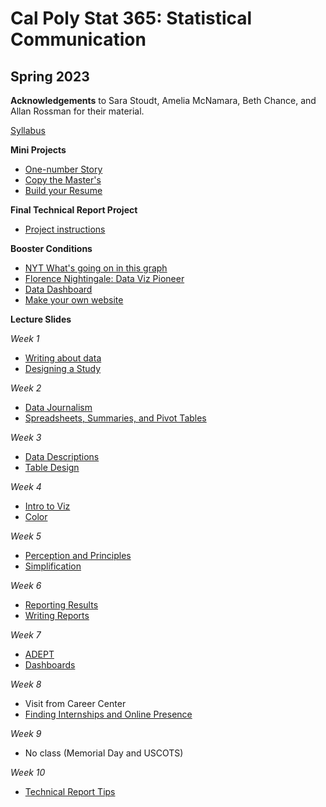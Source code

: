 # Cal Poly Stat 365: Statistical Communication
## Spring 2023

**Acknowledgements** to Sara Stoudt, Amelia McNamara, Beth Chance, and Allan Rossman for their material.

[Syllabus](https://earobinson95.github.io/stat365-calpoly/00-course-info/stat365-syllabus-S2023.html)

**Mini Projects**

+ [One-number Story](https://earobinson95.github.io/stat365-calpoly/97-mini-projects/one-number-story/one-number-story.html#peer-editing)
+ [Copy the Master's](https://earobinson95.github.io/stat365-calpoly/97-mini-projects/copy-the-masters/copy-the-masters.html)
+ [Build your Resume](https://earobinson95.github.io/stat365-calpoly/97-mini-projects/build-your-resume/build-your-resume.html)

**Final Technical Report Project**

+ [Project instructions](https://earobinson95.github.io/stat365-calpoly/99-final-project/final-project-instructions.html)

**Booster Conditions**

+ [NYT What's going on in this graph](https://earobinson95.github.io/stat365-calpoly/98-grade-boosters/nyt-whats-going-on-in-this-graph.html)
+ [Florence Nightingale: Data Viz Pioneer](https://earobinson95.github.io/stat365-calpoly/98-grade-boosters/florence-nighingale-data-viz-pioneer.html)
+ [Data Dashboard](https://earobinson95.github.io/stat365-calpoly/98-grade-boosters/data-dashboard.html)
+ [Make your own website](https://earobinson95.github.io/stat365-calpoly/98-grade-boosters/make-your-own-website.html)

**Lecture Slides**

*Week 1*

+ [Writing about data](https://earobinson95.github.io/stat365-calpoly/01-writing-about-data/011-writing-about-data.html#/title-slide)
+ [Designing a Study](https://earobinson95.github.io/stat365-calpoly/01-writing-about-data/011-writing-about-data.html#/title-slide)

*Week 2*

+ [Data Journalism](https://earobinson95.github.io/stat365-calpoly/02-data-journalism/021-data-journalism.html#/title-slide)
+ [Spreadsheets, Summaries, and Pivot Tables](https://earobinson95.github.io/stat365-calpoly/02-data-journalism/022-spreadsheets-summaries-pivot-tables.html#/wednesday-april-12th)

*Week 3*

+ [Data Descriptions](https://earobinson95.github.io/stat365-calpoly/03-data-descriptions/031-data-descriptions.html#/title-slide)
+ [Table Design](https://earobinson95.github.io/stat365-calpoly/03-data-descriptions/032-table-design.html#/title-slide)

*Week 4*

+ [Intro to Viz](https://earobinson95.github.io/stat365-calpoly/04-intro-to-viz/041-intro-to-viz.html#/title-slide)
+ [Color](https://earobinson95.github.io/stat365-calpoly/04-intro-to-viz/042-colors.html#/title-slide)

*Week 5*

+ [Perception and Principles](https://canvas.calpoly.edu/courses/98871/modules/items/2861444)
+ [Simplification](https://earobinson95.github.io/stat365-calpoly/05-data-viz-principles/051-perception-and-principles.html#/title-slide)

*Week 6*

+ [Reporting Results](https://earobinson95.github.io/stat365-calpoly/06-statistical-tendencies/061-statistical-tendencies.html#/title-slide)
+ [Writing Reports](https://earobinson95.github.io/stat365-calpoly/06-statistical-tendencies/062-writing-reports.html#/title-slide)

*Week 7*

+ [ADEPT](https://earobinson95.github.io/stat365-calpoly/07-adept-and-dashboards/071-adept.html#/title-slide)
+ [Dashboards](https://earobinson95.github.io/stat365-calpoly/07-adept-and-dashboards/72-dashboards.html#/title-slide)

*Week 8*

+ Visit from Career Center
+ [Finding Internships and Online Presence](https://earobinson95.github.io/stat365-calpoly/08-career-week/082-internships-and-online-presence.html#/title-slide)

*Week 9*

+ No class (Memorial Day and USCOTS)

*Week 10*

+ [Technical Report Tips](https://earobinson95.github.io/stat365-calpoly/10-final-project/101-final-technical-report.html#/title-slide)